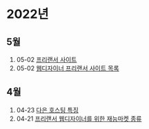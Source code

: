 # 2022년

## 5월

1. 05-02 [프리랜서 사이트](2022-05-02-프리랜서-사이트.md)
1. 05-02 [웹디자이너 프리랜서 사이트 목록]

## 4월

1. 04-23 [다은 호스팅 특징]
1. 04-21 [프리랜서 웹디자이너를 위한 재능마켓 종류]

[웹디자이너 프리랜서 사이트 목록]: 2022-05-02-웹디자이너-프리랜서-사이트-목록.md
[다은 호스팅 특징]: 2022-04-23-다은-호스팅-특징.md
[프리랜서 웹디자이너를 위한 재능마켓 종류]: 2022-04-21-프리랜서-웹디자이너를-위한-재능마켓-종류.md
